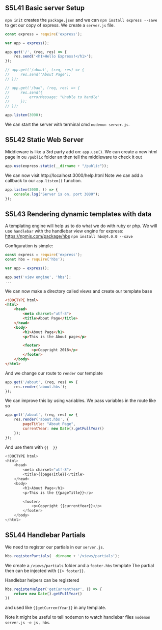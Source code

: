 ## S5L41 Basic server Setup
`npm init` creates the `package.json` and we can `npm install express --save` to get our copy of express.
We create a `server.js` file.
```js
const express = require('express');

var app = express();

app.get('/', (req, res) => {
    res.send('<h1>Hello Express!</h1>');
});

// app.get('/about', (req, res) => {
//     res.send('About Page');
// });

// app.get('/bad', (req, res) => {
//     res.send({
//         errorMessage: "Unable to handle"
//     });
// });

app.listen(3000);
```
We can start the server with terminal cmd `nodemon server.js`.

## S5L42 Static Web Server
Middleware is like a 3rd party add on: `app.use()`.
We can create a new html page in ou `/public` folder an then tell the middleware to check it out
```js
app.use(express.static(__dirname + "/public"));
```

We can now visit http://localhost:3000/help.html
Note we can add a callback to our `app.listen()` function.
```js
app.listen(3000, () => {
    console.log("Server is on, port 3000");
});
```

## S5L43 Rendering dynamic templates with data
A templating engine will help us to do what we do with ruby or php.
We will use `handlebar` with the handlebar view engine for express: https://npmjs.com/package/hbs `npm install hbs@4.0.0 --save`

Configuration is simple:
```js
const express = require('express');
const hbs = require('hbs');

var app = express();

app.set('view engine', 'hbs');
...
```
We can now make a directory called views and create our template base
```html
<!DOCTYPE html>
<html>
    <head>
        <meta charset="utf-8">
        <title>About Page</title>
    </head>
    <body>
        <h1>About Page</h1>
        <p>This is the About page</p>

        <footer>
            <p>Copyright 2018</p>
        </footer>
    </body>
</html>
```

And we change our route to `render` our template
```js
app.get('/about', (req, res) => {
    res.render('about.hbs');
});
```

We can improve this by using variables.
We pass variables in the route like so
```js
app.get('/about', (req, res) => {
    res.render('about.hbs', {
        pageTitle: "About Page",
        currentYear: new Date().getFullYear()
    });
});
```

And use them with `{{  }}`
```js
<!DOCTYPE html>
<html>
    <head>
        <meta charset="utf-8">
        <title>{{pageTitle}}</title>
    </head>
    <body>
        <h1>About Page</h1>
        <p>This is the {{pageTitle}}</p>

        <footer>
            <p>Copyright {{currentYear}}</p>
        </footer>
    </body>
</html>
```

## S5L44 Handlebar Partials
We need to register our partials in our `server.js`.
```js
hbs.registerPartials(__dirname + '/views/partials');
```

We create a `/views/partials` folder and a `footer.hbs` template
The partial then can be injected with `{{> footer}}`.

Handlebar helpers can be registered 
```js
hbs.registerHelper('getCurrentYear', () => {
    return new Date().getFullYear()
})
```
and used like `{{getCurrentYear}}` in any template.

Note it might be useful to tell nodemon to watch handlebar files `nodemon server.js -e js, hbs`.